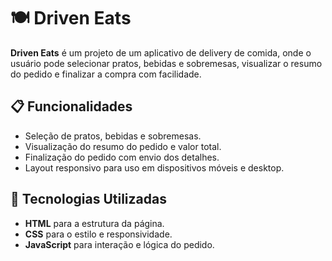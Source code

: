 # 🍽️ Driven Eats

**Driven Eats** é um projeto de um aplicativo de delivery de comida, onde o usuário pode selecionar pratos, bebidas e sobremesas, visualizar o resumo do pedido e finalizar a compra com facilidade.

## 📋 Funcionalidades

- Seleção de pratos, bebidas e sobremesas.
- Visualização do resumo do pedido e valor total.
- Finalização do pedido com envio dos detalhes.
- Layout responsivo para uso em dispositivos móveis e desktop.

## 🚀 Tecnologias Utilizadas

- **HTML** para a estrutura da página.
- **CSS** para o estilo e responsividade.
- **JavaScript** para interação e lógica do pedido.

